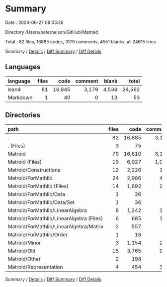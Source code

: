 # Summary

Date : 2024-06-27 08:05:26

Directory /Users/peternelson/GitHub/Matroid

Total : 82 files,  16885 codes, 3179 comments, 4551 blanks, all 24615 lines

Summary / [Details](details.md) / [Diff Summary](diff.md) / [Diff Details](diff-details.md)

## Languages
| language | files | code | comment | blank | total |
| :--- | ---: | ---: | ---: | ---: | ---: |
| lean4 | 81 | 16,845 | 3,179 | 4,538 | 24,562 |
| Markdown | 1 | 40 | 0 | 13 | 53 |

## Directories
| path | files | code | comment | blank | total |
| :--- | ---: | ---: | ---: | ---: | ---: |
| . | 82 | 16,885 | 3,179 | 4,551 | 24,615 |
| . (Files) | 3 | 75 | 0 | 19 | 94 |
| Matroid | 79 | 16,810 | 3,179 | 4,532 | 24,521 |
| Matroid (Files) | 19 | 6,027 | 1,050 | 1,806 | 8,883 |
| Matroid/Constructions | 12 | 2,226 | 125 | 361 | 2,712 |
| Matroid/ForMathlib | 24 | 2,986 | 434 | 942 | 4,362 |
| Matroid/ForMathlib (Files) | 14 | 1,692 | 266 | 594 | 2,552 |
| Matroid/ForMathlib/Data | 1 | 36 | 18 | 13 | 67 |
| Matroid/ForMathlib/Data/Set | 1 | 36 | 18 | 13 | 67 |
| Matroid/ForMathlib/LinearAlgebra | 8 | 1,242 | 137 | 325 | 1,704 |
| Matroid/ForMathlib/LinearAlgebra (Files) | 6 | 685 | 102 | 165 | 952 |
| Matroid/ForMathlib/LinearAlgebra/Matrix | 2 | 557 | 35 | 160 | 752 |
| Matroid/ForMathlib/Order | 1 | 16 | 13 | 10 | 39 |
| Matroid/Minor | 3 | 1,154 | 201 | 375 | 1,730 |
| Matroid/Old | 15 | 3,765 | 975 | 789 | 5,529 |
| Matroid/Other | 2 | 198 | 32 | 47 | 277 |
| Matroid/Representation | 4 | 454 | 362 | 212 | 1,028 |

Summary / [Details](details.md) / [Diff Summary](diff.md) / [Diff Details](diff-details.md)